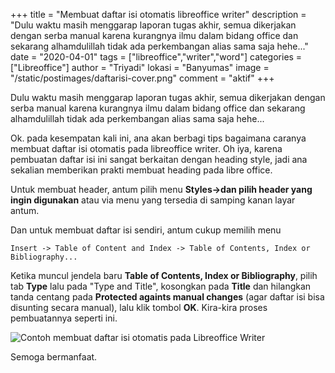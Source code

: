 +++
title = "Membuat daftar isi otomatis libreoffice writer"
description = "Dulu waktu masih menggarap laporan tugas akhir, semua dikerjakan dengan serba manual karena kurangnya ilmu dalam bidang office dan sekarang alhamdulillah tidak ada perkembangan alias sama saja hehe..."
date = "2020-04-01"
tags = ["libreoffice","writer","word"]
categories = ["Libreoffice"]
author = "Triyadi"
lokasi = "Banyumas"
image = "/static/postimages/daftarisi-cover.png"
comment = "aktif"
+++


Dulu waktu masih menggarap laporan tugas akhir, semua dikerjakan dengan serba manual karena kurangnya ilmu dalam bidang office dan sekarang alhamdulillah tidak ada perkembangan alias sama saja hehe...

Ok. pada kesempatan kali ini, ana akan berbagi tips bagaimana caranya membuat daftar isi otomatis pada libreoffice writer. Oh iya, karena pembuatan daftar isi ini sangat berkaitan dengan heading style, jadi ana sekalian memberikan prakti membuat heading pada libre office.

Untuk membuat header, antum pilih menu **Styles->dan pilih header yang ingin digunakan** atau via menu yang tersedia di samping kanan layar antum.

Dan untuk membuat daftar isi sendiri, antum cukup memilih menu 
```
Insert -> Table of Content and Index -> Table of Contents, Index or Bibliography...
```

Ketika muncul jendela baru **Table of Contents, Index or Bibliography**, pilih tab **Type** lalu pada "Type and Title", kosongkan pada **Title** dan hilangkan tanda centang pada **Protected againts manual changes** (agar daftar isi bisa disunting secara manual), lalu klik tombol **OK**. Kira-kira proses pembuatannya seperti ini.

![Contoh membuat daftar isi otomatis pada Libreoffice Writer](/static/postimages/contoh-daftarisi-otomatis.gif)

Semoga bermanfaat.